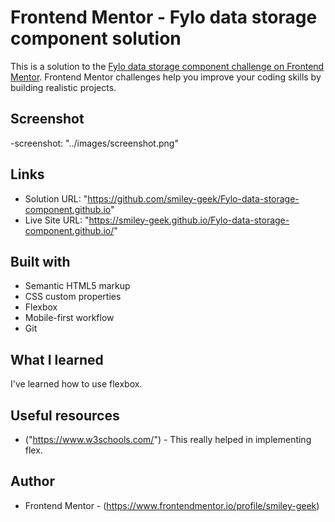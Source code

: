 # Frontend Mentor - Fylo data storage component solution

This is a solution to the [Fylo data storage component challenge on Frontend Mentor](https://www.frontendmentor.io/challenges/fylo-data-storage-component-1dZPRbV5n). Frontend Mentor challenges help you improve your coding skills by building realistic projects. 


## Screenshot

-screenshot: "../images/screenshot.png"

## Links

- Solution URL: "https://github.com/smiley-geek/Fylo-data-storage-component.github.io"
- Live Site URL: "https://smiley-geek.github.io/Fylo-data-storage-component.github.io/"

## Built with

- Semantic HTML5 markup
- CSS custom properties
- Flexbox
- Mobile-first workflow
- Git

## What I learned

I've learned how to use flexbox.

## Useful resources

- ("https://www.w3schools.com/") - This really helped in implementing flex.


## Author

- Frontend Mentor - (https://www.frontendmentor.io/profile/smiley-geek)